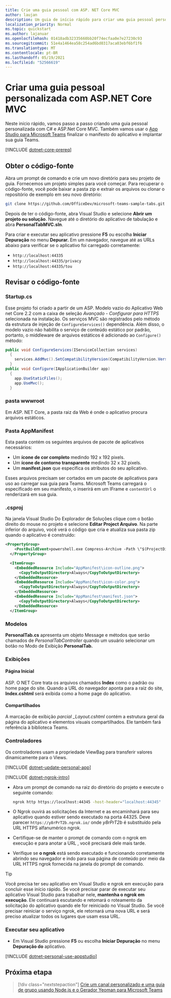 ```yaml
---
title: Crie uma guia pessoal com ASP. NET Core MVC
author: laujan
description: Um guia de início rápido para criar uma guia pessoal personalizada com ASP. NET Core MVC.
localization_priority: Normal
ms.topic: quickstart
ms.author: lajanuar
ms.openlocfilehash: 01418adb32335660bb20f74ecfaa0e7e27230c93
ms.sourcegitcommit: 51e4a1464ea58c254ad6bd0317aca03ebf6bf1f6
ms.translationtype: MT
ms.contentlocale: pt-BR
ms.lasthandoff: 05/19/2021
ms.locfileid: "52566619"
---
```

# <a name="create-a-custom-personal-tab-with-aspnet-core-mvc"></a>Criar uma guia pessoal personalizada com ASP.NET Core MVC

Neste início rápido, vamos passo a passo criando uma guia pessoal personalizada com C# e ASP.Net Core MVC. Também vamos usar o [App Studio para Microsoft Teams](~/concepts/build-and-test/app-studio-overview.md) finalizar o manifesto do aplicativo e implantar sua guia Teams.

[!INCLUDE [dotnet-core-prereq](~/includes/tabs/dotnet-core-prereq.md)]

## <a name="get-the-source-code"></a>Obter o código-fonte

Abra um prompt de comando e crie um novo diretório para seu projeto de guia. Fornecemos um projeto simples para você começar. Para recuperar o código-fonte, você pode baixar a pasta zip e extrair os arquivos ou clonar o repositório de exemplo em seu novo diretório:

``` bash
git clone https://github.com/OfficeDev/microsoft-teams-sample-tabs.git
```

Depois de ter o código-fonte, abra Visual Studio e selecione **Abrir um projeto ou solução**. Navegue até o diretório do aplicativo de tabulação e abra **PersonalTabMVC.sln**.

Para criar e executar seu aplicativo pressione **F5** ou escolha **Iniciar Depuração** no menu **Depurar.** Em um navegador, navegue até as URLs abaixo para verificar se o aplicativo foi carregado corretamente:

* `http://localhost:44335`
* `http://localhost:44335/privacy`
* `http://localhost:44335/tou`

## <a name="review-the-source-code"></a>Revisar o código-fonte

### <a name="startupcs"></a>Startup.cs

Esse projeto foi criado a partir de um ASP. Modelo vazio do Aplicativo Web net Core 2.2 com a caixa de seleção *Avançado - Configurar para HTTPS* selecionada na instalação. Os serviços MVC são registrados pelo método da estrutura de injeção de `ConfigureServices()` dependência. Além disso, o modelo vazio não habilita o serviço de conteúdo estático por padrão, portanto, o middleware de arquivos estáticos é adicionado ao `Configure()` método:

``` csharp
public void ConfigureServices(IServiceCollection services)
  {
    services.AddMvc().SetCompatibilityVersion(CompatibilityVersion.Version_2_2);
  }
public void Configure(IApplicationBuilder app)
  {
    app.UseStaticFiles();
    app.UseMvc();
  }
```

### <a name="wwwroot-folder"></a>pasta wwwroot

Em ASP. NET Core, a pasta raiz da Web é onde o aplicativo procura arquivos estáticos.

### <a name="appmanifest-folder"></a>Pasta AppManifest

Esta pasta contém os seguintes arquivos de pacote de aplicativos necessários:

* Um **ícone de cor completo** medindo 192 x 192 pixels.
* Um **ícone de contorno transparente** medindo 32 x 32 pixels.
* Um **manifest.json** que especifica os atributos do seu aplicativo.

Esses arquivos precisam ser cortados em um pacote de aplicativos para uso ao carregar sua guia para Teams. Microsoft Teams carregará o especificado em seu manifesto, o inserirá em um IFrame e `contentUrl` o renderizará em sua guia.

### <a name="csproj"></a>.csproj

Na janela Visual Studio Do Explorador de Soluções clique com o botão direito do mouse no projeto e selecione **Editar Project Arquivo**. Na parte inferior do arquivo, você verá o código que cria e atualiza sua pasta zip quando o aplicativo é construído:

``` xml
<PropertyGroup>
    <PostBuildEvent>powershell.exe Compress-Archive -Path \"$(ProjectDir)AppManifest\*\" -DestinationPath \"$(TargetDir)tab.zip\" -Force</PostBuildEvent>
  </PropertyGroup>

  <ItemGroup>
    <EmbeddedResource Include="AppManifest\icon-outline.png">
      <CopyToOutputDirectory>Always</CopyToOutputDirectory>
    </EmbeddedResource>
    <EmbeddedResource Include="AppManifest\icon-color.png">
      <CopyToOutputDirectory>Always</CopyToOutputDirectory>
    </EmbeddedResource>
    <EmbeddedResource Include="AppManifest\manifest.json">
      <CopyToOutputDirectory>Always</CopyToOutputDirectory>
    </EmbeddedResource>
  </ItemGroup>
```

### <a name="models"></a>Modelos

**PersonalTab.cs** apresenta um objeto Message e métodos que serão chamados de *PersonalTabController* quando um usuário selecionar um botão no Modo de Exibição **PersonalTab.**

### <a name="views"></a>Exibições

#### <a name="home"></a>Página Inicial

ASP. O NET Core trata os arquivos chamados **Index** como o padrão ou home page do site. Quando a URL do navegador aponta para a raiz do site, **Index.cshtml** será exibida como a home page do aplicativo.

#### <a name="shared"></a>Compartilhados

A marcação de exibição *parcial _Layout.cshtml* contém a estrutura geral da página do aplicativo e elementos visuais compartilhados. Ele também fará referência à biblioteca Teams.

### <a name="controllers"></a>Controladores

Os controladores usam a propriedade ViewBag para transferir valores dinamicamente para o Views.

[!INCLUDE [dotnet-update-personal-app](~/includes/tabs/dotnet-update-personal-app.md)]

[!INCLUDE [dotnet-ngrok-intro](~/includes/tabs/dotnet-ngrok-intro.md)]

* Abra um prompt de comando na raiz do diretório do projeto e execute o seguinte comando:

    ``` bash
    ngrok http https://localhost:44345 -host-header="localhost:44345"
    ```

* O Ngrok ouvirá as solicitações da Internet e as encaminhará para seu aplicativo quando estiver sendo executado na porta 44325.  Deve parecer `https://y8rPrT2b.ngrok.io/` onde *y8rPrT2b* é substituído pela URL HTTPS alfanumérico ngrok.

* Certifique-se de manter o prompt de comando com o ngrok em execução e para anotar a URL , você precisará dele mais tarde.

* Verifique se **o ngrok** está sendo executado e funcionando corretamente abrindo seu navegador e indo para sua página de conteúdo por meio da URL HTTPS ngrok fornecida na janela do prompt de comando.

> [!TIP]
> Você precisa ter seu aplicativo em Visual Studio e ngrok em execução para concluir esse início rápido. Se você precisar parar de executar seu aplicativo Visual Studio para trabalhar nele, **mantenha o ngrok em execução**. Ele continuará escutando e retomará o roteamento da solicitação do aplicativo quando ele for reiniciado no Visual Studio. Se você precisar reiniciar o serviço ngrok, ele retornará uma nova URL e será preciso atualizar todos os lugares que usam essa URL.

### <a name="run-your-application"></a>Executar seu aplicativo

* Em Visual Studio pressione **F5** ou escolha **Iniciar Depuração** no menu **Depuração do** aplicativo.

[!INCLUDE [dotnet-personal-use-appstudio](~/includes/tabs/dotnet-personal-use-appstudio.md)]

## <a name="next-step"></a>Próxima etapa

> [!div class="nextstepaction"]
> [Crie um canal personalizado e uma guia de grupo usando Node.js e o Gerador Yeoman para Microsoft Teams](~/tabs/quickstarts/create-channel-group-tab-node-yeoman.md)
